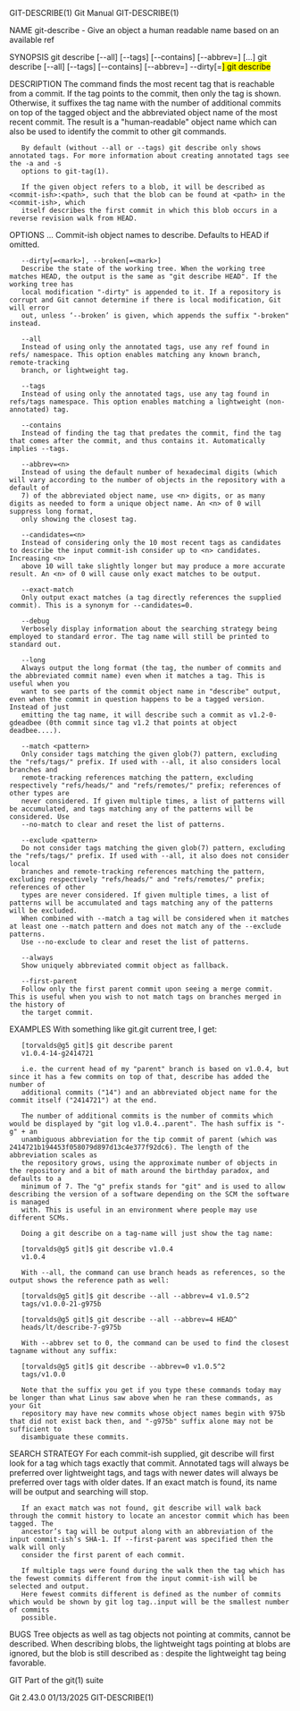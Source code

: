 GIT-DESCRIBE(1)								  Git Manual							       GIT-DESCRIBE(1)

NAME
       git-describe - Give an object a human readable name based on an available ref

SYNOPSIS
       git describe [--all] [--tags] [--contains] [--abbrev=<n>] [<commit-ish>...]
       git describe [--all] [--tags] [--contains] [--abbrev=<n>] --dirty[=<mark>]
       git describe <blob>

DESCRIPTION
       The command finds the most recent tag that is reachable from a commit. If the tag points to the commit, then only the tag is shown. Otherwise, it
       suffixes the tag name with the number of additional commits on top of the tagged object and the abbreviated object name of the most recent commit. The
       result is a "human-readable" object name which can also be used to identify the commit to other git commands.

       By default (without --all or --tags) git describe only shows annotated tags. For more information about creating annotated tags see the -a and -s
       options to git-tag(1).

       If the given object refers to a blob, it will be described as <commit-ish>:<path>, such that the blob can be found at <path> in the <commit-ish>, which
       itself describes the first commit in which this blob occurs in a reverse revision walk from HEAD.

OPTIONS
       <commit-ish>...
	   Commit-ish object names to describe. Defaults to HEAD if omitted.

       --dirty[=<mark>], --broken[=<mark>]
	   Describe the state of the working tree. When the working tree matches HEAD, the output is the same as "git describe HEAD". If the working tree has
	   local modification "-dirty" is appended to it. If a repository is corrupt and Git cannot determine if there is local modification, Git will error
	   out, unless ‘--broken’ is given, which appends the suffix "-broken" instead.

       --all
	   Instead of using only the annotated tags, use any ref found in refs/ namespace. This option enables matching any known branch, remote-tracking
	   branch, or lightweight tag.

       --tags
	   Instead of using only the annotated tags, use any tag found in refs/tags namespace. This option enables matching a lightweight (non-annotated) tag.

       --contains
	   Instead of finding the tag that predates the commit, find the tag that comes after the commit, and thus contains it. Automatically implies --tags.

       --abbrev=<n>
	   Instead of using the default number of hexadecimal digits (which will vary according to the number of objects in the repository with a default of
	   7) of the abbreviated object name, use <n> digits, or as many digits as needed to form a unique object name. An <n> of 0 will suppress long format,
	   only showing the closest tag.

       --candidates=<n>
	   Instead of considering only the 10 most recent tags as candidates to describe the input commit-ish consider up to <n> candidates. Increasing <n>
	   above 10 will take slightly longer but may produce a more accurate result. An <n> of 0 will cause only exact matches to be output.

       --exact-match
	   Only output exact matches (a tag directly references the supplied commit). This is a synonym for --candidates=0.

       --debug
	   Verbosely display information about the searching strategy being employed to standard error. The tag name will still be printed to standard out.

       --long
	   Always output the long format (the tag, the number of commits and the abbreviated commit name) even when it matches a tag. This is useful when you
	   want to see parts of the commit object name in "describe" output, even when the commit in question happens to be a tagged version. Instead of just
	   emitting the tag name, it will describe such a commit as v1.2-0-gdeadbee (0th commit since tag v1.2 that points at object deadbee....).

       --match <pattern>
	   Only consider tags matching the given glob(7) pattern, excluding the "refs/tags/" prefix. If used with --all, it also considers local branches and
	   remote-tracking references matching the pattern, excluding respectively "refs/heads/" and "refs/remotes/" prefix; references of other types are
	   never considered. If given multiple times, a list of patterns will be accumulated, and tags matching any of the patterns will be considered. Use
	   --no-match to clear and reset the list of patterns.

       --exclude <pattern>
	   Do not consider tags matching the given glob(7) pattern, excluding the "refs/tags/" prefix. If used with --all, it also does not consider local
	   branches and remote-tracking references matching the pattern, excluding respectively "refs/heads/" and "refs/remotes/" prefix; references of other
	   types are never considered. If given multiple times, a list of patterns will be accumulated and tags matching any of the patterns will be excluded.
	   When combined with --match a tag will be considered when it matches at least one --match pattern and does not match any of the --exclude patterns.
	   Use --no-exclude to clear and reset the list of patterns.

       --always
	   Show uniquely abbreviated commit object as fallback.

       --first-parent
	   Follow only the first parent commit upon seeing a merge commit. This is useful when you wish to not match tags on branches merged in the history of
	   the target commit.

EXAMPLES
       With something like git.git current tree, I get:

	   [torvalds@g5 git]$ git describe parent
	   v1.0.4-14-g2414721

       i.e. the current head of my "parent" branch is based on v1.0.4, but since it has a few commits on top of that, describe has added the number of
       additional commits ("14") and an abbreviated object name for the commit itself ("2414721") at the end.

       The number of additional commits is the number of commits which would be displayed by "git log v1.0.4..parent". The hash suffix is "-g" + an
       unambiguous abbreviation for the tip commit of parent (which was 2414721b194453f058079d897d13c4e377f92dc6). The length of the abbreviation scales as
       the repository grows, using the approximate number of objects in the repository and a bit of math around the birthday paradox, and defaults to a
       minimum of 7. The "g" prefix stands for "git" and is used to allow describing the version of a software depending on the SCM the software is managed
       with. This is useful in an environment where people may use different SCMs.

       Doing a git describe on a tag-name will just show the tag name:

	   [torvalds@g5 git]$ git describe v1.0.4
	   v1.0.4

       With --all, the command can use branch heads as references, so the output shows the reference path as well:

	   [torvalds@g5 git]$ git describe --all --abbrev=4 v1.0.5^2
	   tags/v1.0.0-21-g975b

	   [torvalds@g5 git]$ git describe --all --abbrev=4 HEAD^
	   heads/lt/describe-7-g975b

       With --abbrev set to 0, the command can be used to find the closest tagname without any suffix:

	   [torvalds@g5 git]$ git describe --abbrev=0 v1.0.5^2
	   tags/v1.0.0

       Note that the suffix you get if you type these commands today may be longer than what Linus saw above when he ran these commands, as your Git
       repository may have new commits whose object names begin with 975b that did not exist back then, and "-g975b" suffix alone may not be sufficient to
       disambiguate these commits.

SEARCH STRATEGY
       For each commit-ish supplied, git describe will first look for a tag which tags exactly that commit. Annotated tags will always be preferred over
       lightweight tags, and tags with newer dates will always be preferred over tags with older dates. If an exact match is found, its name will be output
       and searching will stop.

       If an exact match was not found, git describe will walk back through the commit history to locate an ancestor commit which has been tagged. The
       ancestor’s tag will be output along with an abbreviation of the input commit-ish’s SHA-1. If --first-parent was specified then the walk will only
       consider the first parent of each commit.

       If multiple tags were found during the walk then the tag which has the fewest commits different from the input commit-ish will be selected and output.
       Here fewest commits different is defined as the number of commits which would be shown by git log tag..input will be the smallest number of commits
       possible.

BUGS
       Tree objects as well as tag objects not pointing at commits, cannot be described. When describing blobs, the lightweight tags pointing at blobs are
       ignored, but the blob is still described as <commit-ish>:<path> despite the lightweight tag being favorable.

GIT
       Part of the git(1) suite

Git 2.43.0								  01/13/2025							       GIT-DESCRIBE(1)
